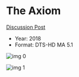 # The Axiom

[Discussion Post](https://www.avsforum.com/threads/bass-eq-for-filtered-movies.2995212/post-58574578)

* Year: 2018
* Format: DTS-HD MA 5.1

![img 0](https://i.imgur.com/0YTWptP.jpg)

![img 1](https://i.imgur.com/HlCCfAG.png)

